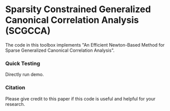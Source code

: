 # Sparsity Constrained Generalized Canonical Correlation Analysis (SCGCCA)
The code in this toolbox implements "An Efficient Newton-Based Method for Sparse Generalized Canonical Correlation Analysis". 


### Quick Testing
Directly run demo.

### Citation
Please give credit to this paper if this code is useful and helpful for your research.
